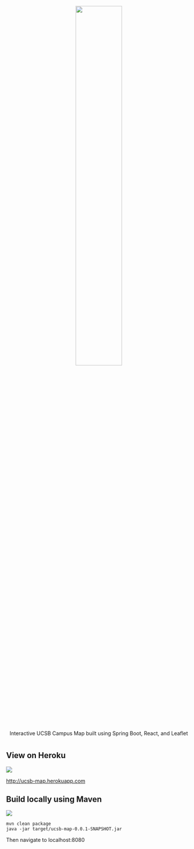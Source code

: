 <p align="center">
    <img src="https://vectr.com/tygooch/cwliL01Vy.svg?width=1612.6211386287864&height=499.67313762929007&select=k1rqVfLtjJ,bg058HDeJ&source=selection"
        height="50%" width="50%">
</p>

<p align="center">
Interactive UCSB Campus Map built using Spring Boot, React, and Leaflet
</p>

#

## View on Heroku
<img src="http://heroku-badge.herokuapp.com/?app=ucsb-map&style=flat&svg=1" /></a>

http://ucsb-map.herokuapp.com

## Build locally using Maven
<a href="#" alt="Backers on Open Collective">
    <img src="https://travis-ci.org/TyGooch/ucsb-map.svg?branch=master" /></a>

```
mvn clean package
java -jar target/ucsb-map-0.0.1-SNAPSHOT.jar
```
Then navigate to localhost:8080
